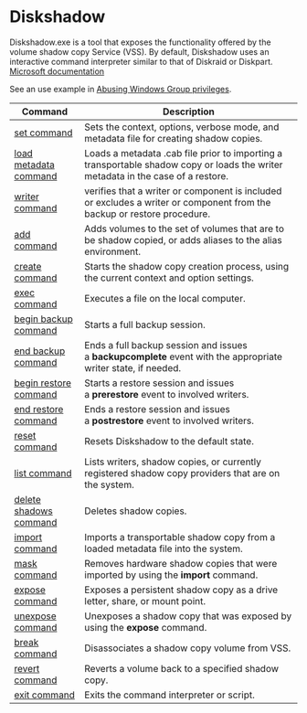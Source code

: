 
# Diskshadow

Diskshadow.exe is a tool that exposes the functionality offered by the volume shadow copy Service (VSS). By default, Diskshadow uses an interactive command interpreter similar to that of Diskraid or Diskpart. [Microsoft documentation](https://learn.microsoft.com/en-us/windows-server/administration/windows-commands/diskshadow)

See an use example in [Abusing Windows Group privileges](windows-group-privileges.md).

|Command|Description|
|---|---|
|[set command](https://learn.microsoft.com/en-us/windows-server/administration/windows-commands/set)|Sets the context, options, verbose mode, and metadata file for creating shadow copies.|
|[load metadata command](https://learn.microsoft.com/en-us/windows-server/administration/windows-commands/load-metadata)|Loads a metadata .cab file prior to importing a transportable shadow copy or loads the writer metadata in the case of a restore.|
|[writer command](https://learn.microsoft.com/en-us/windows-server/administration/windows-commands/writer)|verifies that a writer or component is included or excludes a writer or component from the backup or restore procedure.|
|[add command](https://learn.microsoft.com/en-us/windows-server/administration/windows-commands/add)|Adds volumes to the set of volumes that are to be shadow copied, or adds aliases to the alias environment.|
|[create command](https://learn.microsoft.com/en-us/windows-server/administration/windows-commands/create)|Starts the shadow copy creation process, using the current context and option settings.|
|[exec command](https://learn.microsoft.com/en-us/windows-server/administration/windows-commands/exec)|Executes a file on the local computer.|
|[begin backup command](https://learn.microsoft.com/en-us/windows-server/administration/windows-commands/begin-backup)|Starts a full backup session.|
|[end backup command](https://learn.microsoft.com/en-us/windows-server/administration/windows-commands/end-backup)|Ends a full backup session and issues a **backupcomplete** event with the appropriate writer state, if needed.|
|[begin restore command](https://learn.microsoft.com/en-us/windows-server/administration/windows-commands/begin-restore)|Starts a restore session and issues a **prerestore** event to involved writers.|
|[end restore command](https://learn.microsoft.com/en-us/windows-server/administration/windows-commands/end-restore)|Ends a restore session and issues a **postrestore** event to involved writers.|
|[reset command](https://learn.microsoft.com/en-us/windows-server/administration/windows-commands/reset)|Resets Diskshadow to the default state.|
|[list command](https://learn.microsoft.com/en-us/windows-server/administration/windows-commands/list)|Lists writers, shadow copies, or currently registered shadow copy providers that are on the system.|
|[delete shadows command](https://learn.microsoft.com/en-us/windows-server/administration/windows-commands/delete-shadows)|Deletes shadow copies.|
|[import command](https://learn.microsoft.com/en-us/windows-server/administration/windows-commands/import)|Imports a transportable shadow copy from a loaded metadata file into the system.|
|[mask command](https://learn.microsoft.com/en-us/windows-server/administration/windows-commands/mask)|Removes hardware shadow copies that were imported by using the **import** command.|
|[expose command](https://learn.microsoft.com/en-us/windows-server/administration/windows-commands/expose)|Exposes a persistent shadow copy as a drive letter, share, or mount point.|
|[unexpose command](https://learn.microsoft.com/en-us/windows-server/administration/windows-commands/unexpose)|Unexposes a shadow copy that was exposed by using the **expose** command.|
|[break command](https://learn.microsoft.com/en-us/windows-server/administration/windows-commands/break_2)|Disassociates a shadow copy volume from VSS.|
|[revert command](https://learn.microsoft.com/en-us/windows-server/administration/windows-commands/revert)|Reverts a volume back to a specified shadow copy.|
|[exit command](https://learn.microsoft.com/en-us/windows-server/administration/windows-commands/exit)|Exits the command interpreter or script.|


